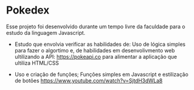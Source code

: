 # Pokedex

Esse projeto foi desenvolvido durante um tempo livre da faculdade para o estudo da linguagem Javascript.

* Estudo que envolvia verificar as habilidades de: 
Uso de lógica simples para fazer o algortimo e, de habilidades em desenvolivmento web
ultilizando a API: https://pokeapi.co para alimentar a aplicação que ultiliza HTML/CSS

* Uso e criação de funções;
Funções simples em Javascript e estilização de botões https://www.youtube.com/watch?v=SjtdH3dWLa8
